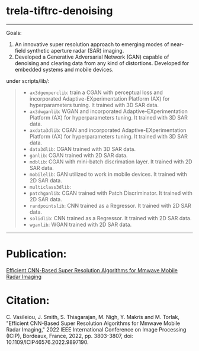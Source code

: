 # trela-tiftrc-denoising

----

Goals:
 1. An innovative super resolution approach to emerging modes of near-field synthetic aperture radar (SAR) imaging.
 2. Developed a Generative Adversarial Network (GAN) capable of denoising and clearing data from any kind of distortions. Developed for embedded systems and mobile devices.
 
under scripts/lib/:
> - `ax3dgenperclib`: train a CGAN with perceptual loss and incorporated Adaptive-EXperimentation Platform (AX) for hyperparameters tuning. It trained with 3D SAR data.
> - `ax3dwganlib`: WGAN and incorporated Adaptive-EXperimentation Platform (AX) for hyperparameters tuning. It trained with 3D SAR data.
> - `axdata3dlib`: CGAN and incorporated Adaptive-EXperimentation Platform (AX) for hyperparameters tuning. It trained with 3D SAR data.
> - `data3dlib`: CGAN trained with 3D SAR data.
> - `ganlib`: CGAN trained with 2D SAR data.
> - `mdblib`: CGAN with mini-batch discrimation layer. It trained with 2D SAR data.
> - `mobilelib`: GAN utilized to work in mobile devices. It trained with 2D SAR data.
> - `multiclass3dlib`: 
> - `patchganlib`: CGAN trained with Patch Discriminator. It trained with 2D SAR data.
> - `randpointslib`: CNN trained as a Regressor. It trained with 2D SAR data.
> - `solidlib`: CNN trained as a Regressor. It trained with 2D SAR data.
> - `wganlib`: WGAN trained with 2D SAR data.
 
----

# Publication:

[Efficient CNN-Based Super Resolution Algorithms for Mmwave Mobile Radar Imaging](https://ieeexplore.ieee.org/document/9897190)

# Citation:

C. Vasileiou, J. Smith, S. Thiagarajan, M. Nigh, Y. Makris and M. Torlak, "Efficient CNN-Based Super Resolution Algorithms for Mmwave Mobile Radar Imaging," 2022 IEEE International Conference on Image Processing (ICIP), Bordeaux, France, 2022, pp. 3803-3807, doi: 10.1109/ICIP46576.2022.9897190.
